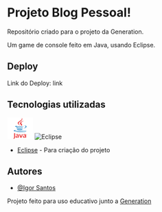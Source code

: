 
# Projeto Blog Pessoal!

Repositório criado para o projeto da Generation.

Um game de console feito em Java, usando Eclipse.


## Deploy
 
Link do Deploy: link



## Tecnologias utilizadas

<div style="display: inline_block">
   <img  alt="Java" height="50" width="60" src="https://github.com/devicons/devicon/blob/master/icons/java/java-original-wordmark.svg"/> 
   <img  alt="Eclipse" height="50" width="50" src="https://cdn.discordapp.com/attachments/959169104101666867/959546381675143198/eclipse_icon.png"/>
</div>

- [Eclipse](https://spring.io/tools) - Para criação do projeto


## Autores

- [@Igor Santos](https://www.github.com/Igorss4)

Projeto feito para uso educativo junto a [Generation](https://brazil.generation.org)
 

